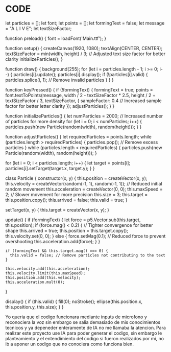 # CODE

let particles = [];
let font;
let points = [];
let formingText = false;
let message = "A L I V E";
let textSizeFactor;

function preload() {
  font = loadFont('Main.ttf');
}

function setup() {
  createCanvas(1920, 1080);
  textAlign(CENTER, CENTER);
  textSizeFactor = min(width, height) / 3; // Adjusted text size factor for better clarity
  initializeParticles();
}

function draw() {
  background(255);
  for (let i = particles.length - 1; i >= 0; i--) {
    particles[i].update();
    particles[i].display();
    if (!particles[i].valid) {
      particles.splice(i, 1); // Remove invalid particles
    }
  }
}

function keyPressed() {
  if (!formingText) {
    formingText = true;
    points = font.textToPoints(message, width / 2 - textSizeFactor * 2.5, height / 2 + textSizeFactor / 3, textSizeFactor, {
      sampleFactor: 0.4 // Increased sample factor for better letter clarity
    });
    adjustParticles();
  }
}

function initializeParticles() {
  let numParticles = 2000; // Increased number of particles for more density
  for (let i = 0; i < numParticles; i++) {
    particles.push(new Particle(random(width), random(height)));
  }
}

function adjustParticles() {
  let requiredParticles = points.length;
  while (particles.length > requiredParticles) {
    particles.pop(); // Remove excess particles
  }
  while (particles.length < requiredParticles) {
    particles.push(new Particle(random(width), random(height)));
  }
  
  for (let i = 0; i < particles.length; i++) {
    let target = points[i];
    particles[i].setTarget(target.x, target.y);
  }
}

class Particle {
  constructor(x, y) {
    this.position = createVector(x, y);
    this.velocity = createVector(random(-1, 1), random(-1, 1)); // Reduced initial random movement
    this.acceleration = createVector(0, 0);
    this.maxSpeed = 2; // Slower movement for more precision
    this.size = 3;
    this.target = this.position.copy();
    this.arrived = false;
    this.valid = true;
  }

  setTarget(x, y) {
    this.target = createVector(x, y);
  }

  update() {
    if (formingText) {
      let force = p5.Vector.sub(this.target, this.position);
      if (force.mag() < 0.2) { // Tighter convergence for better shape
        this.arrived = true;
        this.position = this.target.copy();
        this.velocity.set(0, 0);
      } else {
        force.setMag(0.1); // Reduced force to prevent overshooting
        this.acceleration.add(force);
      }
    }
    
    if (formingText && this.target.mag() === 0) {
      this.valid = false; // Remove particles not contributing to the text
    }
    
    this.velocity.add(this.acceleration);
    this.velocity.limit(this.maxSpeed);
    this.position.add(this.velocity);
    this.acceleration.mult(0);
  }

  display() {
    if (this.valid) {
      fill(0);
      noStroke();
      ellipse(this.position.x, this.position.y, this.size);
    }
  }
  
Yo queria que el codigo funcionara mediante inputs de microfono y reconociera la voz sin embargo se salia demasiado de mis conocimientos tecnicos y ya depeneder enteramente de IA no me llamaba la atencion. Para realizar este proyecto use IA para poder generar el codigo, sin embargo le planteamiento y  el entendimiento del codigo si fueron realizados por mi, no ib a aponer un codigo que no conociera como funciona bien.
